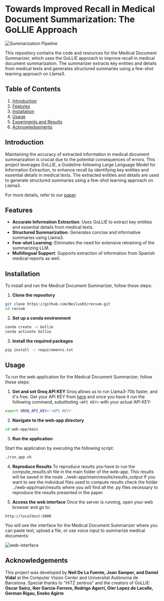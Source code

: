 # Towards Improved Recall in Medical Document Summarization: The GoLLIE Approach 

![Summarization Pipeline](https://github.com/Neilus03/recsum/assets/87651732/de670f6e-720b-4d0d-821c-0531151e15cb)


This repository contains the code and resources for the Medical Document Summarizer, which uses the GoLLIE approach to improve recall in medical document summarization. The summarizer extracts key entities and details from medical texts and generates structured summaries using a few-shot learning approach on Llama3.

## Table of Contents

1. [Introduction](#introduction)
2. [Features](#features)
3. [Installation](#installation)
4. [Usage](#usage)
5. [Experiments and Results](#experiments-and-results)
6. [Acknowledgements](#acknowledgements)

## Introduction

Maintaining the accuracy of extracted information in medical document summarization is crucial due to the potential consequences of errors. This project leverages GoLLIE, a Guideline-following Large Language Model for Information Extraction, to enhance recall by identifying key entities and essential details in medical texts. The extracted entities and details are used to generate structured summaries using a few-shot learning approach on Llama3.

For more details, refer to our [paper](https://github.com/Neilus03/recsum/blob/main/Towards_Improved_Recall_in_Medical_Document_Summarization%3AThe_GoLLIE_Approach.pdf). <!---SUBSTITUTE WITH ARXIV LINK OR STH-->

## Features

- **Accurate Information Extraction**: Uses GoLLIE to extract key entities and essential details from medical texts.
- **Structured Summarization**: Generates concise and informative summaries using Llama3.
- **Few-shot Learning**: Eliminates the need for extensive retraining of the summarizing LLM.
- **Multilingual Support**: Supports extraction of information from Spanish medical reports as well.

## Installation

To install and run the Medical Document Summarizer, follow these steps:

1. **Clone the repository**

```bash
git clone https://github.com/Neilus03/recsum.git
cd recsum
```
2. **Set up a conda environment**
```bash
conda create -n Gollie
conda activate Gollie
```
3. **Install the required packages**
```bash
pip install -r requirements.txt
```
## Usage
To run the web application for the Medical Document Summarizer, follow these steps:

1. **Get and set Groq API KEY**
Groq allows us to run Llama3-70b faster, and it's free. Get your API KEY from [here](https://console.groq.com/keys) and once you have it run the following command, substituting ```<API KEY>``` with your actual API KEY:
```bash
export GROQ_API_KEY='<API KEY>'
```

2. **Navigate to the web-app directory**
```bash
cd web-app/main
```
3. **Run the application**

Start the application by executing the following script:

```bash
./run_app.sh
```

4. **Reproduce Results**
To reproduce results you have to run the compute_results.sh file in the main folder of the web-app. 
This results will be saved in the route ../web-app/main/results/results_output
If you want to see the individual files used to compute results check the folder ../web-app/main/results where you will find all the .py files necessary to reproduce the results presented in the paper.

5. **Access the web interface**
Once the server is running, open your web browser and go to:
```
http://localhost:5000
```

You will see the interface for the Medical Document Summarizer where you can paste text, upload a file, or use voice input to summarize medical documents:

![web-interface](https://github.com/Neilus03/recsum/assets/87651732/39266f92-3bbf-4333-92b2-8abde4084385)


## Acknowledgements
This project was developed by **Neil De La Fuente, Joan Samper, and Daniel Vidal** at the Computer Vision Center and Universitat Autònoma de Barcelona. Special thanks to "HiTZ zentroa" and the creators of GoLLIE: **Oscar Sainz, Iker García-Ferrero, Rodrigo Agerri, Oier Lopez de Lacalle, German Rigau, Eneko Agirre**



